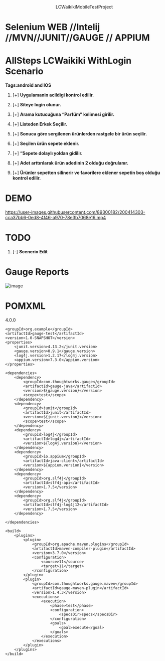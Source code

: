 <div align="center">
 LCWaikikiMobileTestProject
</div>

# **Selenium WEB** //Intelij //MVN//JUNIT//GAUGE // APPIUM 
# AllSteps LCWaikiki WithLogin Scenario 
**Tags:android and IOS**

1. [+] **Uygulamanin acildigi kontrol edilir.**

2. [+] **Siteye login olunur.**

3. [+] **Arama kutucuğuna “Parfüm” kelimesi girilir.**

4. [+] **Listeden Erkek Seçilir.**

5. [+] **Sonuca göre sergilenen ürünlerden rastgele bir ürün seçilir.**

6. [+] **Seçilen ürün sepete eklenir.**

7. [+] **“Sepete dolaylı yoldan gidilir.**

8. [+] **Adet arttırılarak ürün adedinin 2 olduğu doğrulanır.**

9. [+] **Ürünler sepetten silinerir ve favorilere eklener sepetin boş olduğu kontrol edilir.**


# DEMO
https://user-images.githubusercontent.com/89300182/200414303-cca37bb6-0ed8-4f46-a970-78e3b7068e16.mp4





# TODO

1. [-] **Scenerio Edit**


# Gauge Reports

![image](https://user-images.githubusercontent.com/89300182/200414604-1b513076-4cac-4b72-8fc1-d0907272eba0.png)


# POMXML
 
 <project xmlns="http://maven.apache.org/POM/4.0.0" xmlns:xsi="http://www.w3.org/2001/XMLSchema-instance"
         xsi:schemaLocation="http://maven.apache.org/POM/4.0.0 http://maven.apache.org/maven-v4_0_0.xsd">
    <modelVersion>4.0.0</modelVersion>

    <groupId>org.example</groupId>
    <artifactId>gauge-test</artifactId>
    <version>1.0-SNAPSHOT</version>
    <properties>
        <junit.version>4.13.2</junit.version>
        <gauge.version>0.9.1</gauge.version>
        <log4j.version>1.2.17</log4j.version>
        <appium.version>7.3.0</appium.version>
    </properties>

    <dependencies>
        <dependency>
            <groupId>com.thoughtworks.gauge</groupId>
            <artifactId>gauge-java</artifactId>
            <version>${gauge.version}</version>
            <scope>test</scope>
        </dependency>
        <dependency>
            <groupId>junit</groupId>
            <artifactId>junit</artifactId>
            <version>${junit.version}</version>
            <scope>test</scope>
        </dependency>
        <dependency>
            <groupId>log4j</groupId>
            <artifactId>log4j</artifactId>
            <version>${log4j.version}</version>
        </dependency>
        <dependency>
            <groupId>io.appium</groupId>
            <artifactId>java-client</artifactId>
            <version>${appium.version}</version>
        </dependency>
        <dependency>
            <groupId>org.slf4j</groupId>
            <artifactId>slf4j-api</artifactId>
            <version>1.7.5</version>
        </dependency>
        <dependency>
            <groupId>org.slf4j</groupId>
            <artifactId>slf4j-log4j12</artifactId>
            <version>1.7.5</version>
        </dependency>

    </dependencies>

    <build>
        <plugins>
            <plugin>
                <groupId>org.apache.maven.plugins</groupId>
                <artifactId>maven-compiler-plugin</artifactId>
                <version>3.7.0</version>
                <configuration>
                    <source>11</source>
                    <target>11</target>
                </configuration>
            </plugin>
            <plugin>
                <groupId>com.thoughtworks.gauge.maven</groupId>
                <artifactId>gauge-maven-plugin</artifactId>
                <version>1.4.3</version>
                <executions>
                    <execution>
                        <phase>test</phase>
                        <configuration>
                            <specsDir>specs</specsDir>
                        </configuration>
                        <goals>
                            <goal>execute</goal>
                        </goals>
                    </execution>
                </executions>
            </plugin>
        </plugins>
    </build>

</project>



 ```






